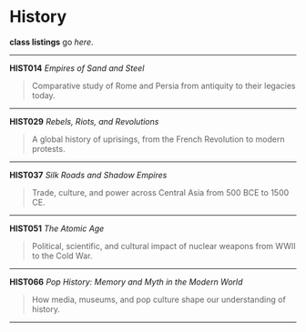 # History

**class listings** go _here_.

---
**HIST014** _Empires of Sand and Steel_  
> Comparative study of Rome and Persia from antiquity to their legacies today.  
---
**HIST029** _Rebels, Riots, and Revolutions_  
> A global history of uprisings, from the French Revolution to modern protests.  
---
**HIST037** _Silk Roads and Shadow Empires_  
> Trade, culture, and power across Central Asia from 500 BCE to 1500 CE.  
---
**HIST051** _The Atomic Age_  
> Political, scientific, and cultural impact of nuclear weapons from WWII to the Cold War.  
---
**HIST066** _Pop History: Memory and Myth in the Modern World_  
> How media, museums, and pop culture shape our understanding of history.  
---
